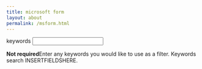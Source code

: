 ```yaml
---
title: microsoft form
layout: about
permalink: /msform.html
---
```


<form id="apiParams" onsubmit="INSERTFUNCTIONSHERE()">

<label for="keyword" class="form-label">keywords</label>
<input type="text" id="keyword" class="form-control" aria-describedby="keywordHelp">
<div id="keywordHelp" class="form-text mb-4">
    <strong>Not required</strong>Enter any keywords you would like to use as a filter. Keywords search INSERTFIELDSHERE.
    </div>

</form>
